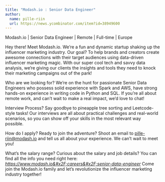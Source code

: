 ```yaml
---
title: "Modash.io : Senior Data Engineer"
author:
  name: pille-riin
  url: https://news.ycombinator.com/item?id=38949600
---
```

Modash.io | Senior Data Engineer | Remote | Full-time | Europe

Hey there! 
Meet Modash.io. We’re a fun and dynamic startup shaking up the influencer marketing industry. Our goal? To help brands and creators create awesome connections with their target audiences using data-driven influencer marketing magic. With our super cool tech and savvy data analysis, we’re giving our clients the insights and tools they need to knock their marketing campaigns out of the park!

Who are we looking for?
We’re on the hunt for passionate Senior Data Engineers who possess solid experience with Spark and AWS, have strong hands-on experience in writing code in Python and SQL. If you’re all about remote work, and can’t wait to make a real impact, we’d love to chat!

Interview Process?
Say goodbye to pineapple tree sorting and Leetcode-style tasks! Our interviews are all about practical challenges and real-world scenarios, so you can show off your skills in the most relevant way possible.

How do I apply?
Ready to join the adventure? Shoot an email to pille-riin@modash.io and tell us all about your experience. We can’t wait to meet you!

What’s the salary range?
Curious about the salary and job details? You can find all the info you need right here: *<a href="https:&#x2F;&#x2F;www.modash.io&#x2F;careers&#x2F;senior-data-engineer" rel="nofollow">https:&#x2F;&#x2F;www.modash.io&#x2F;careers&#x2F;senior-data-engineer</a>*
Come join the Modash.io family and let’s revolutionize the influencer marketing industry together!
